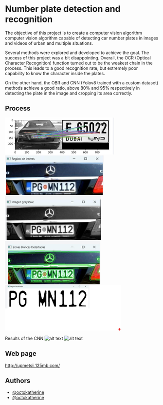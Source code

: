 
# Number plate detection and recognition

The objective of this project is to create a computer vision algorithm
computer vision algorithm capable of detecting car number plates in images and videos of urban and multiple situations.

Several methods were explored and developed to achieve the goal. The success of this project was a bit disappointing. Overall, the OCR (Optical Character Recognition) function turned out to be the weakest chain in the process. This leads to a good recognition rate, but extremely poor capability to know the character inside the plates.

On the other hand, the OBR and CNN (Yolov8 trained with a custom dataset) methods achieve a good ratio, above 80% and 95% respectively in detecting the plate in the image and cropping its area correctly.
## Process
![First step](OBR1.png)
![First step](OBR2.png)
![First step](OBR3.png)
![First step](OBR4.png)
![First step](OBR6.png)

Results of the CNN
![alt text](https://github.com/Drq13112/Artificial_Vision_Master/main/red.png?raw=true)
![alt text](https://github.com/Drq13112/Artificial_Vision_Master/main/red_result.png?raw=true)


## Web page

http://upmetsii.125mb.com/
## Authors

- [@octokatherine](https://github.com/Drq13112)
- [@octokatherine](https://github.com/lilpati)

